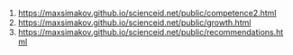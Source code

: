 
1. <https://maxsimakov.github.io/scienceid.net/public/competence2.html>
1. <https://maxsimakov.github.io/scienceid.net/public/growth.html>
2. <https://maxsimakov.github.io/scienceid.net/public/recommendations.html>
